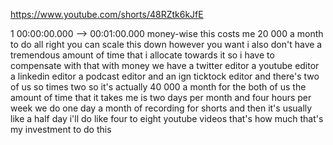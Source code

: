 https://www.youtube.com/shorts/48RZtk6kJfE

1 00:00:00.000 --\> 00:01:00.000 money-wise this costs me 20 000 a month
to do all right you can scale this down however you want i also don't
have a tremendous amount of time that i allocate towards it so i have to
compensate with that with money we have a twitter editor a youtube
editor a linkedin editor a podcast editor and an ign ticktock editor and
there's two of us so times two so it's actually 40 000 a month for the
both of us the amount of time that it takes me is two days per month and
four hours per week we do one day a month of recording for shorts and
then it's usually like a half day i'll do like four to eight youtube
videos that's how much that's my investment to do this
